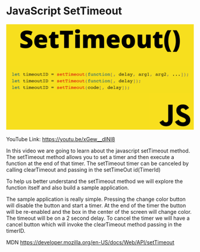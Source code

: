 # JavaScript SetTimeout

![alt text](cover.png)

YouTube Link: https://youtu.be/xGew__dINl8

In this video we are going to learn about the javascript setTimeout method. The setTimeout method allows you to set a timer and then execute a function at the end of that timer. The setTimeout timer can be canceled by calling clearTimeout and passing in the setTimeOut id(TimerId)

To help us better understand the setTimeout method we will explore the function itself and also build a sample application.

The sample application is really simple. Pressing the change color button will disable the button and start a timer. At the end of the timer the button will be re-enabled and the box in the center of the screen will change color. The timeout will be on a 2 second delay. To cancel the timer we will have a cancel button which will invoke the clearTimeout method passing in the timerID.

MDN
https://developer.mozilla.org/en-US/docs/Web/API/setTimeout
